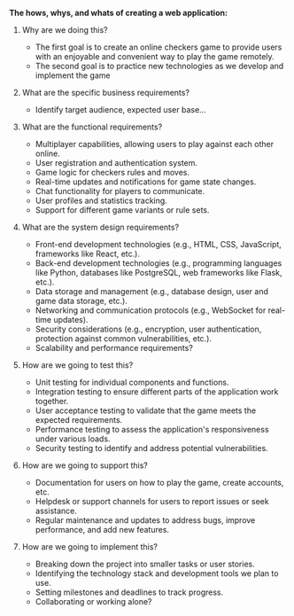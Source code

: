 **The hows, whys, and whats of creating a web application:**

1. Why are we doing this?
    - The first goal is to create an online checkers game to provide users with an enjoyable and convenient way to play the game remotely.
    - The second goal is to practice new technologies as we develop and implement the game

2. What are the specific business requirements?
   - Identify target audience, expected user base...

3. What are the functional requirements?
     - Multiplayer capabilities, allowing users to play against each other online.
     - User registration and authentication system.
     - Game logic for checkers rules and moves.
     - Real-time updates and notifications for game state changes.
     - Chat functionality for players to communicate.
     - User profiles and statistics tracking.
     - Support for different game variants or rule sets.

4. What are the system design requirements?
     - Front-end development technologies (e.g., HTML, CSS, JavaScript, frameworks like React, etc.).
     - Back-end development technologies (e.g., programming languages like Python, databases like PostgreSQL, web frameworks like Flask, etc.).
     - Data storage and management (e.g., database design, user and game data storage, etc.).
     - Networking and communication protocols (e.g., WebSocket for real-time updates).
     - Security considerations (e.g., encryption, user authentication, protection against common vulnerabilities, etc.).
     - Scalability and performance requirements?

5. How are we going to test this?
     - Unit testing for individual components and functions.
     - Integration testing to ensure different parts of the application work together.
     - User acceptance testing to validate that the game meets the expected requirements.
     - Performance testing to assess the application's responsiveness under various loads.
     - Security testing to identify and address potential vulnerabilities.

6. How are we going to support this?
     - Documentation for users on how to play the game, create accounts, etc.
     - Helpdesk or support channels for users to report issues or seek assistance.
     - Regular maintenance and updates to address bugs, improve performance, and add new features.

7. How are we going to implement this?
     - Breaking down the project into smaller tasks or user stories.
     - Identifying the technology stack and development tools we plan to use.
     - Setting milestones and deadlines to track progress.
     - Collaborating or working alone?